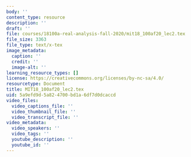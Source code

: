 ```yaml
---
body: ''
content_type: resource
description: ''
draft: ''
file: courses/18100a-real-analysis-fall-2020/mit18_100af20_lec2.tex
file_size: 3363
file_type: text/x-tex
image_metadata:
  caption: ''
  credit: ''
  image-alt: ''
learning_resource_types: []
license: https://creativecommons.org/licenses/by-nc-sa/4.0/
resourcetype: Document
title: MIT18_100af20_lec2.tex
uid: 5a9efd9d-5a82-4700-bd1a-6df7d0dcaccd
video_files:
  video_captions_file: ''
  video_thumbnail_file: ''
  video_transcript_file: ''
video_metadata:
  video_speakers: ''
  video_tags: ''
  youtube_description: ''
  youtube_id: ''
---
```

